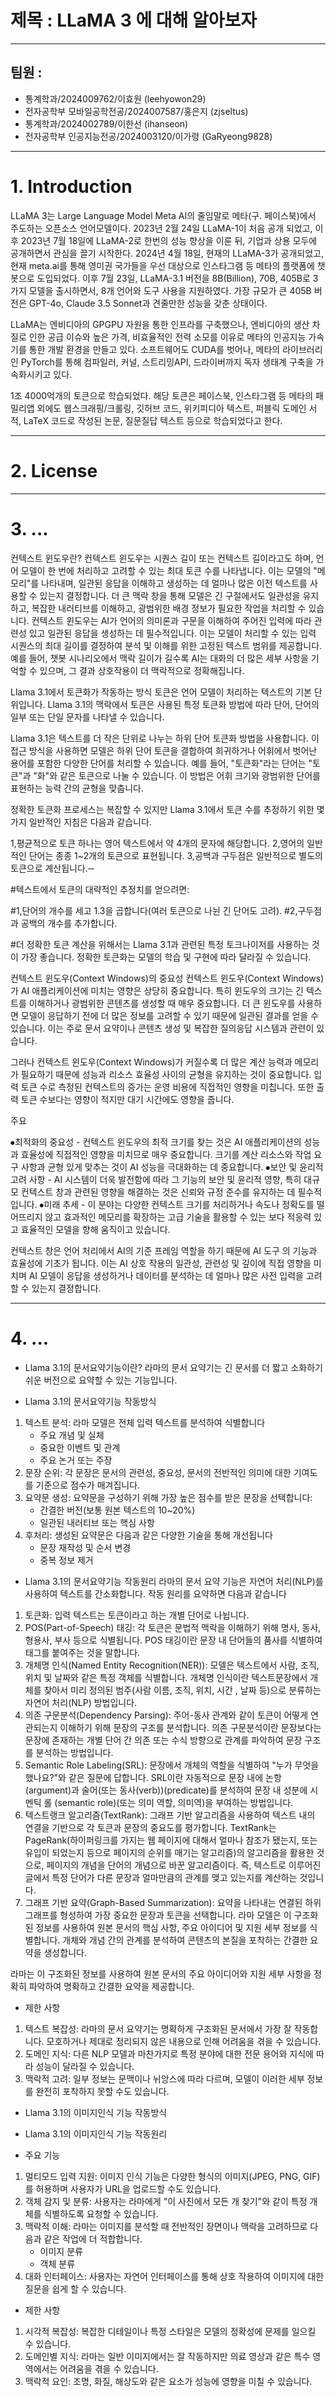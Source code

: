 # 제목 : LLaMA 3 에 대해 알아보자
---
## 팀원 :
+ 통계학과/2024009762/이효원 (leehyowon29)
+ 전자공학부 모바일공학전공/2024007587/홍은지 (zjseltus)
+ 통계학과/2024002789/이한선 (ihanseon)
+ 전자공학부 인공지능전공/2024003120/이가령 (GaRyeong9828)
---
# 1. Introduction
LLaMA 3는 Large Language Model Meta AI의 줄임말로 메타(구. 페이스북)에서 주도하는 오픈소스 언어모델이다.
2023년 2월 24일 LLaMA-1이 처음 공개 되었고, 이후 2023년 7월 18일에 LLaMA-2로 한번의 성능 향상을 이룬 뒤, 기업과 상용 모두에 공개하면서 관심을 끌기 시작한다.
2024년 4월 18일, 현재의 LLaMA-3가 공개되었고, 현재 meta.ai를 통해 영미권 국가들을 우선 대상으로 인스타그램 등 메타의 플랫폼에 챗봇으로 도입되었다.
이후 7월 23일, LLaMA-3.1 버전을 8B(Billion), 70B, 405B로 3가지 모델을 출시하면서, 8개 언어와 도구 사용을 지원하였다.
가장 규모가 큰 405B 버전은 GPT-4o, Claude 3.5 Sonnet과 견줄만한 성능을 갖춘 상태이다.

LLaMA는 엔비디아의 GPGPU 자원을 통한 인프라를 구축했으나, 엔비디아의 생산 차질로 인한 공급 이슈와 높은 가격, 비효율적인 전력 소모를 이유로 메타의 인공지능 가속기를 통한 개발 환경을 만들고 있다.
소프트웨어도 CUDA를 벗어나, 메타의 라이브러리인 PyTorch를 통해 컴파일러, 커널, 스트리밍API, 드라이버까지 독자 생태계 구축을 가속화시키고 있다.

1조 4000억개의 토큰으로 학습되었다.
해당 토큰은 페이스북, 인스타그램 등 메타의 패밀리앱 외에도 웹스크래핑/크롤링, 깃허브 코드, 위키피디아 텍스트, 퍼블릭 도메인 서적, LaTeX 코드로 작성된 논문, 질문질답 텍스트 등으로 학습되었다고 한다.

---
# 2. License

---
# 3. ...
컨텍스트 윈도우란?
컨텍스트 윈도우는 시퀀스 길이 또는 컨텍스트 길이라고도 하며, 언어 모델이 한 번에 처리하고 고려할 수 있는 최대 토큰 수를 나타냅니다.
이는 모델의 "메모리"를 나타내며, 일관된 응답을 이해하고 생성하는 데 얼마나 많은 이전 텍스트를 사용할 수 있는지 결정합니다.
더 큰 맥락 창을 통해 모델은 긴 구절에서도 일관성을 유지하고, 복잡한 내러티브를 이해하고, 광범위한 배경 정보가 필요한 작업을 처리할 수 있습니다.
컨텍스트 윈도우는 AI가 언어의 의미론과 구문을 이해하여 주어진 입력에 따라 관련성 있고 일관된 응답을 생성하는 데 필수적입니다. 
이는 모델이 처리할 수 있는 입력 시퀀스의 최대 길이를 결정하여 분석 및 이해를 위한 고정된 텍스트 범위를 제공합니다.
예를 들어, 챗봇 시나리오에서 맥락 길이가 길수록 AI는 대화의 더 많은 세부 사항을 기억할 수 있으며, 그 결과 상호작용이 더 맥락적으로 정확해집니다.

Llama 3.1에서 토큰화가 작동하는 방식
토큰은 언어 모델이 처리하는 텍스트의 기본 단위입니다.
 Llama 3.1의 맥락에서 토큰은 사용된 특정 토큰화 방법에 따라 단어, 단어의 일부 또는 단일 문자를 나타낼 수 있습니다.

Llama 3.1은 텍스트를 더 작은 단위로 나누는 하위 단어 토큰화 방법을 사용합니다. 이 접근 방식을 사용하면 모델은 하위 단어 토큰을 결합하여 희귀하거나 어휘에서 벗어난 용어를 포함한 다양한 단어를 처리할 수 있습니다. 예를 들어, "토큰화"라는 단어는 "토큰"과 "화"와 같은 토큰으로 나눌 수 있습니다. 이 방법은 어휘 크기와 광범위한 단어를 표현하는 능력 간의 균형을 맞춥니다.

정확한 토큰화 프로세스는 복잡할 수 있지만 Llama 3.1에서 토큰 수를 추정하기 위한 몇 가지 일반적인 지침은 다음과 같습니다.

1,평균적으로 토큰 하나는 영어 텍스트에서 약 4개의 문자에 해당합니다.
2,영어의 일반적인 단어는 종종 1~2개의 토큰으로 표현됩니다.
3,공백과 구두점은 일반적으로 별도의 토큰으로 계산됩니다.‑‑

#텍스트에서 토큰의 대략적인 추정치를 얻으려면:

#1,단어의 개수를 세고 1.3을 곱합니다(여러 토큰으로 나뉜 긴 단어도 고려).
#2,구두점과 공백의 개수를 추가합니다.

#더 정확한 토큰 계산을 위해서는 Llama 3.1과 관련된 특정 토크나이저를 사용하는 것이 가장 좋습니다. 정확한 토큰화는 모델의 학습 및 구현에 따라 달라질 수 있습니다.

컨텍스트 윈도우(Context Windows)의 중요성
컨텍스트 윈도우(Context Windows)가 AI 애플리케이션에 미치는 영향은 상당히 중요합니다. 특히 윈도우의 크기는 긴 텍스트를 이해하거나 광범위한 콘텐츠를 생성할 때 매우 중요합니다. 더 큰 윈도우를 사용하면 모델이 응답하기 전에 더 많은 정보를 고려할 수 있기 때문에 일관된 결과를 얻을 수 있습니다. 이는 주로 문서 요약이나 콘텐츠 생성 및 복잡한 질의응답 시스템과 관련이 있습니다.

그러나 컨텍스트 윈도우(Context Windows)가 커질수록 더 많은 계산 능력과 메모리가 필요하기 때문에 성능과 리소스 효율성 사이의 균형을 유지하는 것이 중요합니다. 입력 토큰 수로 측정된 컨텍스트의 증가는 운영 비용에 직접적인 영향을 미칩니다. 또한 출력 토큰 수보다는 영향이 적지만 대기 시간에도 영향을 줍니다.

주요 

⦁최적화의 중요성 - 컨텍스트 윈도우의 최적 크기를 찾는 것은 AI 애플리케이션의 성능과 효율성에 직접적인 영향을 미치므로 매우 중요합니다. 크기를 계산 리소스와 작업 요구 사항과 균형 있게 맞추는 것이 AI 성능을 극대화하는 데 중요합니다.
⦁보안 및 윤리적 고려 사항 - AI 시스템이 더욱 발전함에 따라 그 기능의 보안 및 윤리적 영향, 특히 대규모 컨텍스트 창과 관련된 영향을 해결하는 것은 신뢰와 규정 준수를 유지하는 데 필수적입니다.
⦁미래 추세 - 이 분야는 다양한 컨텍스트 크기를 처리하거나 속도나 정확도를 떨어뜨리지 않고 효과적인 메모리를 확장하는 고급 기술을 활용할 수 있는 보다 적응력 있고 효율적인 모델을 향해 움직이고 있습니다.

컨텍스트 창은 언어 처리에서 AI의 기준 프레임 역할을 하기 때문에 AI 도구 의 기능과 효율성에 기초가 됩니다. 이는 AI 상호 작용의 일관성, 관련성 및 깊이에 직접 영향을 미치며 AI 모델이 응답을 생성하거나 데이터를 분석하는 데 얼마나 많은 사전 입력을 고려할 수 있는지 결정합니다.

---
# 4. ...

- Llama 3.1의 문서요약기능이란?
 라마의 문서 요약기는 긴 문서를 더 짧고 소화하기 쉬운 버전으로 요약할 수 있는 기능입니다.

- Llama 3.1의 문서요약기능 작동방식
1. 텍스트 분석: 라마 모델은 전체 입력 텍스트를 분석하여 식별합니다
	- 주요 개념 및 실체
	- 중요한 이벤트 및 관계
	- 주요 논거 또는 주장
2. 문장 순위: 각 문장은 문서의 관련성, 중요성, 문서의 전반적인 의미에 대한 기여도를 기준으로 점수가 매겨집니다.
3. 요약문 생성: 요약문을 구성하기 위해 가장 높은 점수를 받은 문장을 선택합니다:
	- 간결한 버전(보통 원본 텍스트의 10~20%)
	- 일관된 내러티브 또는 핵심 사항
4. 후처리: 생성된 요약문은 다음과 같은 다양한 기술을 통해 개선됩니다
	- 문장 재작성 및 순서 변경
	- 중복 정보 제거

- Llama 3.1의 문서요약기능 작동원리
라마의 문서 요약 기능은 자연어 처리(NLP)를 사용하여 텍스트를 간소화합니다. 작동 원리를 요약하면 다음과 같습니다

1. 토큰화: 입력 텍스트는 토큰이라고 하는 개별 단어로 나뉩니다.
2. POS(Part-of-Speech) 태깅: 각 토큰은 문법적 맥락을 이해하기 위해 명사, 동사, 형용사, 부사 등으로 식별됩니다. POS 태깅이란 문장 내 단어들의 품사를 식별하여 태그를 붙여주는 것을 말합니다. 
3. 개체명 인식(Named Entity Recognition(NER)):  모델은 텍스트에서 사람, 조직, 위치 및 날짜와 같은 특정 객체를 식별합니다. 개체명 인식이란 텍스트문장에서 개체를 찾아서 미리 정의된 범주(사람 이름, 조직, 위치, 시간 , 날짜 등)으로 분류하는 자연어 처리(NLP) 방법입니다.
4. 의존 구문분석(Dependency Parsing): 주어-동사 관계와 같이 토큰이 어떻게 연관되는지 이해하기 위해 문장의 구조를 분석합니다. 의존 구문분석이란 문장보다는 문장에 존재하는 개별 단어 간 의존 또는 수식 방향으로 관계를 파악하여 문장 구조를 분석하는 방법입니다.
5. Semantic Role Labeling(SRL): 문장에서 개체의 역할을 식별하여 "누가 무엇을 했나요?"와 같은 질문에 답합니다. SRL이란 자동적으로 문장 내에 논항(argument)과 술어(또는 동사(verb))(predicate)를 분석하여 문장 내 성분에 시멘틱 롤 (semantic role)(또는 의미 역할, 의미역)을 부여하는 방법입니다.
6. 텍스트랭크 알고리즘(TextRank): 그래프 기반 알고리즘을 사용하여 텍스트 내의 연결을 기반으로 각 토큰과 문장의 중요도를 평가합니다. TextRank는 PageRank(하이퍼링크를 가지는 웹 페이지에 대해서 얼마나 참조가 됐는지, 또는 유입이 되었는지 등으로 페이지의 순위를 매기는 알고리즘)의 알고리즘을 활용한 것으로, 페이지의 개념을 단어의 개념으로 바꾼 알고리즘이다. 즉, 텍스트로 이루어진 글에서 특정 단어가 다른 문장과 얼마만큼의 관계를 맺고 있는지를 계산하는 것입니다.
7. 그래프 기반 요약(Graph-Based Summarization): 요약을 나타내는 연결된 하위 그래프를 형성하여 가장 중요한 문장과 토큰을 선택합니다.
라마 모델은 이 구조화된 정보를 사용하여 원본 문서의 핵심 사항, 주요 아이디어 및 지원 세부 정보를 식별합니다. 개체와 개념 간의 관계를 분석하여 콘텐츠의 본질을 포착하는 간결한 요약을 생성합니다.

라마는 이 구조화된 정보를 사용하여 원본 문서의 주요 아이디어와 지원 세부 사항을 정확히 파악하여 명확하고 간결한 요약을 제공합니다.

- 제한 사항
1. 텍스트 복잡성:  라마의 문서 요약기는 명확하게 구조화된 문서에서 가장 잘 작동합니다. 모호하거나 제대로 정리되지 않은 내용으로 인해 어려움을 겪을 수 있습니다.
2. 도메인 지식: 다른 NLP 모델과 마찬가지로 특정 분야에 대한 전문 용어와 지식에 따라 성능이 달라질 수 있습니다.
3. 맥락적 고려:  일부 정보는 문맥이나 뉘앙스에 따라 다르며, 모델이 이러한 세부 정보를 완전히 포착하지 못할 수도 있습니다.

- Llama 3.1의 이미지인식 기능 작동방식

- Llama 3.1의 이미지인식 기능 작동원리



- 주요 기능

1. 멀티모드 입력 지원: 이미지 인식 기능은 다양한 형식의 이미지(JPEG, PNG, GIF)를 허용하며 사용자가 URL을 업로드할 수도 있습니다.
2. 객체 감지 및 분류:  사용자는 라마에게 "이 사진에서 모든 개 찾기"와 같이 특정 개체를 식별하도록 요청할 수 있습니다.
3. 맥락적 이해: 라마는 이미지를 분석할 때 전반적인 장면이나 맥락을 고려하므로 다음과 같은 작업에 더 적합합니다.
	- 이미지 분류
	- 객체 분류
4. 대화 인터페이스: 사용자는 자연어 인터페이스를 통해 상호 작용하여 이미지에 대한 질문을 쉽게 할 수 있습니다.

- 제한 사항
1. 시각적 복잡성: 복잡한 디테일이나 특정 스타일은 모델의 정확성에 문제를 일으킬 수 있습니다.
2. 도메인별 지식: 라마는 일반 이미지에서는 잘 작동하지만 의료 영상과 같은 특수 영역에서는 어려움을 겪을 수 있습니다.
3. 맥락적 요인: 조명, 화질, 해상도와 같은 요소가 성능에 영향을 미칠 수 있습니다.
